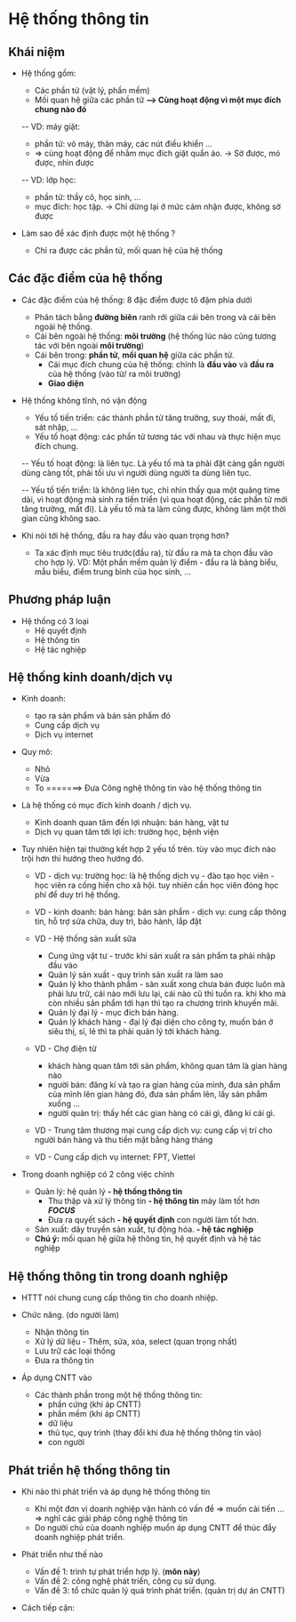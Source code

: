 # Hệ thống thông tin

## Khái niệm
- Hệ thống gồm:
  - Các phần tử (vật lý, phần mềm)
  - Mối quan hệ giữa các phần tử
  __--> Cùng hoạt động vì một mục đích chung nào đó__

  -- VD: máy giặt:
    + phần tử: vỏ máy, thân máy, các nút điều khiển ...
    + => cùng hoạt động để nhằm mục đích giặt quần áo.
    -> Sờ được, mó được, nhìn được
  
  -- VD: lớp học:
    + phần tử: thầy cô, học sinh, ...
    + mục đích: học tập. 
    -> Chỉ dừng lại ở mức cảm nhận được, không sờ được

- Làm sao để xác định được một hệ thống ?
  - Chỉ ra được các phần tử, mối quan hệ của hệ thống

## Các đặc điểm của hệ thống

- Các đặc điểm của hệ thống: 8 đặc điểm được tô đậm phía dưới
  - Phân tách bằng __đường biên__ ranh rới giữa cái bên trong và cái bên ngoài hệ thống.
  - Cái bên ngoài hệ thống: __môi trường__ (hệ thống lúc nào cũng tương tác với bên ngoài __môi trường__)
  - Cái bên trong: __phần tử__, __mối quan hệ__ giữa các phần tử.
    - Cái mục đích chung của hệ thống: chính là __đầu vào__ và __đầu ra__ của hệ thống (vào từ/ ra môi trường)
    - __Giao diện__

- Hệ thống không tĩnh, nó vận động
  - Yếu tố tiến triển: các thành phần tử tăng trưởng, suy thoái, mất đi, sát nhập, ...
  - Yếu tố hoạt động: các phần tử tương tác với nhau và thực hiện mục đích chung.
  
  -- Yếu tố hoạt động: là liên tục. Là yếu tố mà ta phải đặt càng gần người dùng càng tốt, phải tối ưu vì người dùng người ta dùng liên tục.
  
  -- Yếu tố tiến triển: là không liên tục, chỉ nhìn thấy qua một quãng time dài, vì hoạt động mà sinh ra tiến triển (vì qua hoạt động, các phần tử mới tăng trưởng, mất đi). Là yếu tố mà ta làm cũng được, không làm một thời gian cũng không sao.

- Khi nói tới hệ thống, đầu ra hay đầu vào quan trọng hơn?
  - Ta xác định mục tiêu trước(đầu ra), từ đầu ra mà ta chọn đầu vào cho hợp lý.
  VD: Một phần mềm quản lý điểm - đầu ra là bảng biểu, mẫu biểu, điểm trung bình của học sinh, ...


## Phương pháp luận
- Hệ thống có 3 loại
  - Hệ quyết định 
  - Hệ thông tin 
  - Hệ tác nghiệp

## Hệ thống kinh doanh/dịch vụ

- Kinh doanh: 
  - tạo ra sản phẩm và bán sản phẩm đó
  - Cung cấp dịch vụ
  - Dịch vụ internet

- Quy mô:
  - Nhỏ
  - Vừa
  - To
=======> Đưa Công nghệ thông tin vào hệ thống thông tin

- Là hệ thống có mục đích kinh doanh / dịch vụ.
  - Kinh doanh quan tâm đến lợi nhuận: bán hàng, vật tư
  - Dịch vụ quan tâm tới lợi ích: trường học, bệnh viện

- Tuy nhiên hiện tại thường kết hợp 2 yếu tố trên. tùy vào mục đích nào trội hơn thì hướng theo hướng đó.
  - VD - dịch vụ: trường học: là hệ thống dịch vụ - đào tạo học viên - học viên ra cống hiến cho xã hội. tuy nhiên cần học viên đóng học phí để duy trì hệ thống.
  - VD - kinh doanh: bán hàng: bán sản phẩm - dịch vụ: cung cấp thông tin, hỗ trợ sửa chữa, duy trì, bảo hành, lắp đặt
  - VD - Hệ thống sản xuất sữa
    + Cung ứng vật tư - trước khi sản xuất ra sản phẩm ta phải nhập đầu vào
    + Quản lý sản xuất - quy trình sản xuất ra làm sao
    + Quản lý kho thành phẩm - sản xuất xong chưa bán được luôn mà phải lưu trữ, cái nào mới lưu lại, cái nào cũ thì tuồn ra. khi kho mà còn nhiều sản phẩm tới hạn thì tạo ra chương trình khuyến mãi.
    + Quản lý đại lý - mục đích bán hàng. 
    + Quản lý khách hàng - đại lý đại diện cho công ty, muốn bán ở siêu thị, sỉ, lẻ thì ta phải quản lý tới khách hàng.
  - VD - Chợ điện tử
    + khách hàng quan tâm tới sản phẩm, không quan tâm là gian hàng nào
    + người bán: đăng kí và tạo ra gian hàng của mình, đưa sản phẩm của mình lên gian hàng đó, đưa sản phẩm lên, lấy sản phẩm xuống ...
    + người quản trị: thấy hết các gian hàng có cái gì, đăng kí cái gì.
  - VD - Trung tâm thương mại cung cấp dịch vụ: cung cấp vị trí cho người bán hàng và thu tiền mặt bằng hàng tháng

  - VD - Cung cấp dịch vụ internet: FPT, Viettel

- Trong doanh nghiệp có 2 công việc chính
  - Quản lý: hệ quản lý __- hệ thống thông tin__
    + Thu thập và xử lý thông tin __- hệ thông tin__ máy làm tốt hơn __*FOCUS*__
    + Đưa ra quyết sách __- hệ quyết định__ con người làm tốt hơn. 
  - Sản xuất: dây truyền sản xuất, tự động hóa. __- hệ tác nghiệp__
  - __Chú ý:__ mối quan hệ giữa hệ thông tin, hệ quyết định và hệ tác nghiệp


## Hệ thống thông tin trong doanh nghiệp

- HTTT nói chung cung cấp thông tin cho doanh nhiệp.

- Chức năng. (do người làm)
  - Nhận thông tin
  - Xử lý dữ liệu - Thêm, sửa, xóa, select (quan trọng nhất)
  - Lưu trữ các loại thống
  - Đưa ra thông tin

- Áp dụng CNTT vào
  - Các thành phần trong một hệ thống thông tin:
    - phần cứng (khi áp CNTT)
    - phần mềm (khi áp CNTT)
    - dữ liệu 
    - thủ tục, quy trình (thay đổi khi đưa hệ thống thông tin vào)
    - con người

## Phát triển hệ thống thông tin

- Khi nào thì phát triển và áp dụng hệ thống thông tin
  - Khi một đơn vị doanh nghiệp vận hành có vấn đề => muốn cải tiến ... => nghĩ các giải pháp công nghệ thông tin
  - Do người chủ của doanh nghiệp muốn áp dụng CNTT để thúc đẩy doanh nghiệp phát triển.

- Phát triển như thế nào
  - Vấn đề 1: trình tự phát triển hợp lý. (__môn này__)
  - Vấn đề 2: công nghệ phát triển, công cụ sử dụng.
  - Vấn đề 3: tổ chức quản lý quá trình phát triển. (quản trị dự án CNTT)

- Cách tiếp cận:
